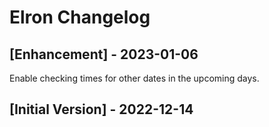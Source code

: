 # Elron Changelog

## [Enhancement] - 2023-01-06

Enable checking times for other dates in the upcoming days.

## [Initial Version] - 2022-12-14

